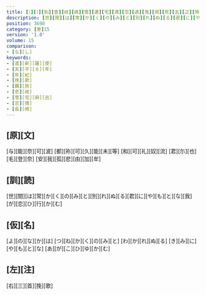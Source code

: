 ```yaml
---
title: [（][（][到][壹][岐][嶋][雪][連][宅][満][忽][遇][鬼][病][死][去][之][時][作][歌][一][首][[并][短][歌]][）][反][歌][二][首][）]
description: [世][間][は][常][か][く][の][み][と][別][れ][ぬ][る][君][に][や][も][と][な][我][が][恋][ひ][行][か][む]
position: 3690
category: [巻]15
version: '1.0'
volume: 15
comparison:
- [な][し]
keywords:
- [遣][新][羅][使]
- [天][平][８][年]
- [年][紀]
- [挽][歌]
- [羈][旅]
- [壱][岐]
- [雪][宅][麻][呂]
- [恋][情]
- [長][崎]
---
```


## [原][文]

[与][能][奈][可][波] [都][祢][可][久][能][未][等] [和][可][礼][奴][流] [君][尓][也][毛][登][奈] [安][我][孤][悲][由][加][牟]

## [訓][読]

[世][間][は][常][か][く][の][み][と][別][れ][ぬ][る][君][に][や][も][と][な][我][が][恋][ひ][行][か][む]

## [仮][名]

[よ][の][な][か][は] [つ][ね][か][く][の][み][と] [わ][か][れ][ぬ][る] [き][み][に][や][も][と][な] [あ][が][こ][ひ][ゆ][か][む]

## [左][注]

[右][三][首][挽][歌]
